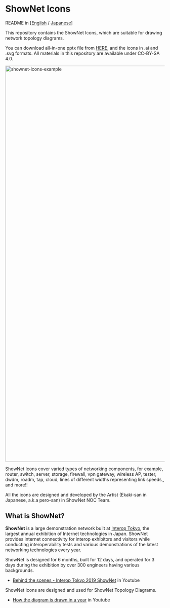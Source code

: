 
# ShowNet Icons

README in [[English](https://github.com/interop-tokyo-shownet/shownet-icons-test/blob/master/README.md) / [Japanese](https://github.com/interop-tokyo-shownet/shownet-icons-test/blob/master/README-ja.md)]

This repository contains the ShowNet Icons, which are suitable for
drawing network topology diagrams.

You can download all-in-one pptx file from [HERE](ShowNet%20Icons%202023%201.01.pptx),
and the icons in .ai and .svg formats. All materials in this repository are available under CC-BY-SA 4.0.

<img width="1250" alt="shownet-icons-example" src="https://github.com/interop-tokyo-shownet/shownet-icons-test/assets/184632/f5453688-2368-43bc-b21d-3fb11e80030d">


ShowNet Icons cover varied types of networking components, for example,
router, switch, server, storage, firewall, vpn gateway, wireless AP,
tester, dwdm, roadm, tap, cloud, lines of different widths
representing link speeds,, and more!!

All the icons are designed and developed by the Artist (Ekaki-san in
Japanese, a.k.a pero-san) in ShowNet NOC Team.


## What is ShowNet?

**ShowNet** is a large demonstration network built at [Interop
Tokyo](https://interop.jp), the largest annual exhibition of Internet
technologies in Japan. ShowNet provides internet connectivity for
interop exhibitors and visitors while conducting interoperability
tests and various demonstrations of the latest networking technologies
every year.

ShowNet is designed for 6 months, built for 12 days, and operated for
3 days during the exhibition by over 300 engineers having various
backgrounds.

- [Behind the scenes - Interop Tokyo 2019 ShowNet](https://www.youtube.com/watch?v=X-JhPs1T7sc) in Youtube

ShowNet Icons are designed and used for ShowNet Topology Diagrams.

- [How the diagram is drawn in a year](https://www.youtube.com/watch?v=e_h4RDm69AY) in Youtube
